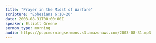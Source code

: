 ```yaml
---
title: "Prayer in the Midst of Warfare"
scripture: "Ephesians 6:10-20"
date: 2003-08-31T00:00:00Z
speaker: Elliott Greene
sermon_type: morning
audio: https://pcpcmorningsermons.s3.amazonaws.com/2003-08-31.mp3 
---
```



